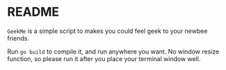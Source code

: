 # README

`GeekMe` is a simple script to makes you could feel geek to your newbee friends. 

Run `go build` to compile it, and run anywhere you want. No window resize function, so please run it after you place your terminal window well.